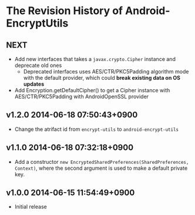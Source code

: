 # The Revision History of Android-EncryptUtils

## NEXT

* Add new interfaces that takes a `javax.crypto.Cipher` instance and deprecate old ones
  * Deprecated interfaces uses AES/CTR/PKC5Padding algorithm mode with the default provider, which could **break existing data on OS updates**
* Add Encryption.getDefaultCipher() to get a Cipher instance with AES/CTR/PKC5Padding with AndroidOpenSSL provider

## v1.2.0 2014-06-18 07:50:43+0900

* Change the atrifact id from `encrypt-utils` to `android-encrypt-utils`

## v1.1.0 2014-06-18 07:32:18+0900

* Add a constructor `new EncryptedSharedPreferences(SharedPreferences, Context)`,
  where the second argument is used to make a default private key.

## v1.0.0 2014-06-15 11:54:49+0900

* Initial release
